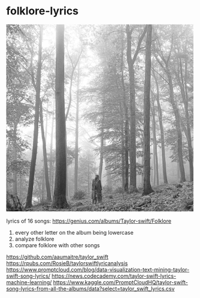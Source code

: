 # folklore-lyrics

<img src="image/album.png" alt="album cover" width="500"/>

lyrics of 16 songs: https://genius.com/albums/Taylor-swift/Folklore

1. every other letter on the album being lowercase
2. analyze folklore 
2. compare folklore with other songs 

https://github.com/aaumaitre/taylor_swift
https://rpubs.com/RosieB/taylorswiftlyricanalysis
https://www.promptcloud.com/blog/data-visualization-text-mining-taylor-swift-song-lyrics/
https://news.codecademy.com/taylor-swift-lyrics-machine-learning/
https://www.kaggle.com/PromptCloudHQ/taylor-swift-song-lyrics-from-all-the-albums/data?select=taylor_swift_lyrics.csv
